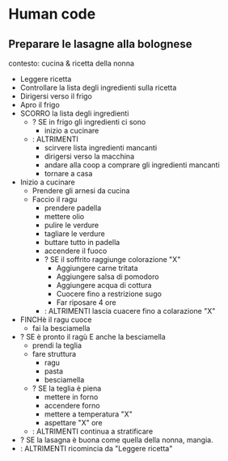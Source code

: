 # Human code

## Preparare le lasagne alla bolognese

contesto: cucina & ricetta della nonna

- Leggere ricetta
- Controllare la lista degli ingredienti sulla ricetta 
- Dirigersi verso il frigo
- Apro il frigo 
- SCORRO la lista degli ingredienti  
    - ? SE in frigo gli ingredienti ci sono 
        - inizio a cucinare
    - : ALTRIMENTI
        - scirvere lista ingredienti mancanti
        - dirigersi verso la macchina
        - andare alla coop a comprare gli ingredienti mancanti
        - tornare a casa
- Inizio a cucinare
    - Prendere gli arnesi da cucina 
    - Faccio il ragu
        - prendere padella
        - mettere olio 
        - pulire le verdure
        - tagliare le verdure 
        - buttare tutto in padella
        - accendere il fuoco
        - ? SE il soffrito raggiunge colorazione "X" 
            - Aggiungere carne tritata
            - Aggiungere salsa di pomodoro
            - Aggiungere acqua di cottura 
            - Cuocere fino a restrizione sugo 
            - Far riposare 4 ore
        - : ALTRIMENTI lascia cuacere fino a colarazione "X"
- FINCHè il ragu cuoce 
    - fai la besciamella
- ? SE è pronto il ragù E anche la besciamella
    - prendi la teglia
    - fare struttura
        - ragu
        - pasta
        - besciamella
    - ? SE la teglia è piena 
        - mettere in forno
        - accendere forno 
        - mettere a temperatura "X"
        - aspettare "X" ore
    - : ALTRIMENTI continua a stratificare
- ? SE la lasagna è buona come quella della nonna, mangia.
- : ALTRIMENTI ricomincia da "Leggere ricetta" 